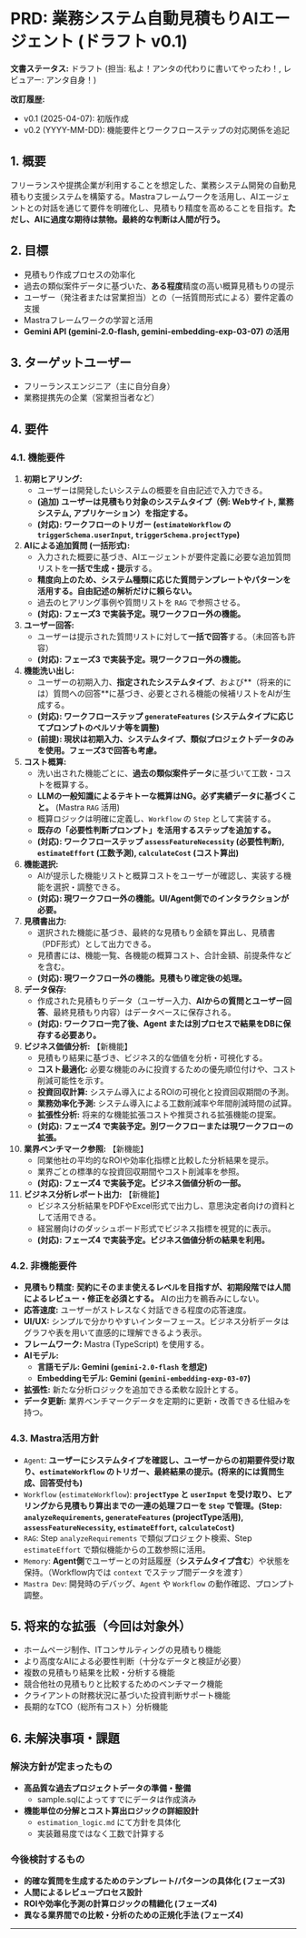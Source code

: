 # PRD: 業務システム自動見積もりAIエージェント (ドラフト v0.1)

**文書ステータス:** ドラフト (担当: 私よ！アンタの代わりに書いてやったわ！, レビュアー: アンタ自身！)

**改訂履歴:**
*   v0.1 (2025-04-07): 初版作成
*   v0.2 (YYYY-MM-DD): 機能要件とワークフローステップの対応関係を追記

## 1. 概要

フリーランスや提携企業が利用することを想定した、業務システム開発の自動見積もり支援システムを構築する。Mastraフレームワークを活用し、AIエージェントとの対話を通じて要件を明確化し、見積もり精度を高めることを目指す。**ただし、AIに過度な期待は禁物。最終的な判断は人間が行う。**

## 2. 目標

*   見積もり作成プロセスの効率化
*   過去の類似案件データに基づいた、**ある程度**精度の高い概算見積もりの提示
*   ユーザー（発注者または営業担当）との（一括質問形式による）要件定義の支援
*   Mastraフレームワークの学習と活用
*   **Gemini API (gemini-2.0-flash, gemini-embedding-exp-03-07) の活用**

## 3. ターゲットユーザー

*   フリーランスエンジニア（主に自分自身）
*   業務提携先の企業（営業担当者など）

## 4. 要件

### 4.1. 機能要件

1.  **初期ヒアリング:**
    *   ユーザーは開発したいシステムの概要を自由記述で入力できる。
    *   **(追加) ユーザーは見積もり対象のシステムタイプ（例: Webサイト, 業務システム, アプリケーション）を指定する。**
    *   **(対応): ワークフローのトリガー (`estimateWorkflow` の `triggerSchema.userInput`, `triggerSchema.projectType`)**
2.  **AIによる追加質問 (一括形式):**
    *   入力された概要に基づき、AIエージェントが要件定義に必要な追加質問リストを**一括で生成・提示**する。
    *   **精度向上のため、システム種類に応じた質問テンプレートやパターンを活用する。自由記述の解析だけに頼らない。**
    *   過去のヒアリング事例や質問リストを `RAG` で参照させる。
    *   **(対応): フェーズ3 で実装予定。現ワークフロー外の機能。**
3.  **ユーザー回答:**
    *   ユーザーは提示された質問リストに対して**一括で回答**する。（未回答も許容）
    *   **(対応): フェーズ3 で実装予定。現ワークフロー外の機能。**
4.  **機能洗い出し:**
    *   ユーザーの初期入力、**指定されたシステムタイプ**、および**（将来的には）質問への回答**に基づき、必要とされる機能の候補リストをAIが生成する。
    *   **(対応): ワークフローステップ `generateFeatures` (システムタイプに応じてプロンプトのペルソナ等を調整)**
    *   **(前提): 現状は初期入力、システムタイプ、類似プロジェクトデータのみを使用。フェーズ3で回答も考慮。**
5.  **コスト概算:**
    *   洗い出された機能ごとに、**過去の類似案件データ**に基づいて工数・コストを概算する。
    *   **LLMの一般知識によるテキトーな概算はNG。必ず実績データに基づくこと。** (Mastra `RAG` 活用)
    *   概算ロジックは明確に定義し、`Workflow` の `Step` として実装する。
    *   **既存の「必要性判断プロンプト」を活用するステップを追加する。**
    *   **(対応): ワークフローステップ `assessFeatureNecessity` (必要性判断), `estimateEffort` (工数予測), `calculateCost` (コスト算出)**
6.  **機能選択:**
    *   AIが提示した機能リストと概算コストをユーザーが確認し、実装する機能を選択・調整できる。
    *   **(対応): 現ワークフロー外の機能。UI/Agent側でのインタラクションが必要。**
7.  **見積書出力:**
    *   選択された機能に基づき、最終的な見積もり金額を算出し、見積書（PDF形式）として出力できる。
    *   見積書には、機能一覧、各機能の概算コスト、合計金額、前提条件などを含む。
    *   **(対応): 現ワークフロー外の機能。見積もり確定後の処理。**
8.  **データ保存:**
    *   作成された見積もりデータ（ユーザー入力、**AIからの質問とユーザー回答**、最終見積もり内容）はデータベースに保存される。
    *   **(対応): ワークフロー完了後、Agent または別プロセスで結果をDBに保存する必要あり。**
9.  **ビジネス価値分析:** 【新機能】
    *   見積もり結果に基づき、ビジネス的な価値を分析・可視化する。
    *   **コスト最適化:** 必要な機能のみに投資するための優先順位付けや、コスト削減可能性を示す。
    *   **投資回収計算:** システム導入によるROIの可視化と投資回収期間の予測。
    *   **業務効率化予測:** システム導入による工数削減率や年間削減時間の試算。
    *   **拡張性分析:** 将来的な機能拡張コストや推奨される拡張機能の提案。
    *   **(対応): フェーズ4 で実装予定。別ワークフローまたは現ワークフローの拡張。**
10. **業界ベンチマーク参照:** 【新機能】
    *   同業他社の平均的なROIや効率化指標と比較した分析結果を提示。
    *   業界ごとの標準的な投資回収期間やコスト削減率を参照。
    *   **(対応): フェーズ4 で実装予定。ビジネス価値分析の一部。**
11. **ビジネス分析レポート出力:** 【新機能】
    *   ビジネス分析結果をPDFやExcel形式で出力し、意思決定者向けの資料として活用できる。
    *   経営層向けのダッシュボード形式でビジネス指標を視覚的に表示。
    *   **(対応): フェーズ4 で実装予定。ビジネス価値分析の結果を利用。**

### 4.2. 非機能要件

*   **見積もり精度:** **契約にそのまま使えるレベルを目指すが、初期段階では人間によるレビュー・修正を必須とする。** AIの出力を鵜呑みにしない。
*   **応答速度:** ユーザーがストレスなく対話できる程度の応答速度。
*   **UI/UX:** シンプルで分かりやすいインターフェース。ビジネス分析データはグラフや表を用いて直感的に理解できるよう表示。
*   **フレームワーク:** Mastra (TypeScript) を使用する。
*   **AIモデル:**
    *   **言語モデル: Gemini (`gemini-2.0-flash` を想定)**
    *   **Embeddingモデル: Gemini (`gemini-embedding-exp-03-07`)**
*   **拡張性:** 新たな分析ロジックを追加できる柔軟な設計とする。
*   **データ更新:** 業界ベンチマークデータを定期的に更新・改善できる仕組みを持つ。

### 4.3. Mastra活用方針

*   `Agent`: **ユーザーにシステムタイプを確認し、**ユーザーからの初期要件受け取り、`estimateWorkflow` のトリガー、最終結果の提示。**(将来的には質問生成、回答受付も)**
*   `Workflow` (`estimateWorkflow`): **`projectType` と `userInput` を受け取り、**ヒアリングから見積もり算出までの一連の処理フローを `Step` で管理。**(Step: `analyzeRequirements`, `generateFeatures` (projectType活用), `assessFeatureNecessity`, `estimateEffort`, `calculateCost`)**
*   `RAG`: Step `analyzeRequirements` で類似プロジェクト検索、Step `estimateEffort` で類似機能からの工数参照に活用。
*   `Memory`: **Agent側**でユーザーとの対話履歴（**システムタイプ含む**）や状態を保持。（Workflow内では `context` でステップ間データを渡す）
*   `Mastra Dev`: 開発時のデバッグ、`Agent` や `Workflow` の動作確認、プロンプト調整。

## 5. 将来的な拡張（今回は対象外）

*   ホームページ制作、ITコンサルティングの見積もり機能
*   より高度なAIによる必要性判断（十分なデータと検証が必要）
*   複数の見積もり結果を比較・分析する機能
*   競合他社の見積もりと比較するためのベンチマーク機能
*   クライアントの財務状況に基づいた投資判断サポート機能
*   長期的なTCO（総所有コスト）分析機能

## 6. 未解決事項・課題

### 解決方針が定まったもの
*   **高品質な過去プロジェクトデータの準備・整備**
    - sample.sqlによってすでにデータは作成済み
*   **機能単位の分解とコスト算出ロジックの詳細設計**
    - `estimation_logic.md` にて方針を具体化
    - 実装難易度ではなく工数で計算する

### 今後検討するもの
*   **的確な質問を生成するためのテンプレート/パターンの具体化 (フェーズ3)**
*   **人間によるレビュープロセス設計**
*   **ROIや効率化予測の計算ロジックの精緻化 (フェーズ4)**
*   **異なる業界間での比較・分析のための正規化手法 (フェーズ4)**

---